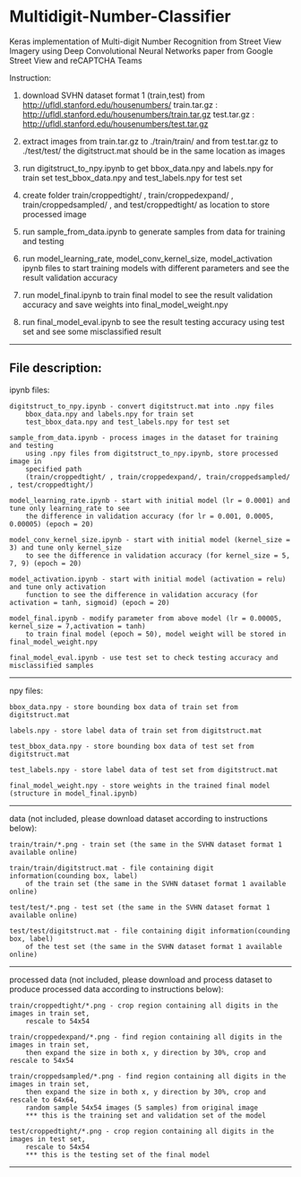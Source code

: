 # Multidigit-Number-Classifier
Keras implementation of Multi-digit Number Recognition from Street View Imagery using Deep Convolutional Neural Networks paper from Google Street View and reCAPTCHA Teams


Instruction:

1) download SVHN dataset format 1 (train,test) from http://ufldl.stanford.edu/housenumbers/
train.tar.gz : http://ufldl.stanford.edu/housenumbers/train.tar.gz
test.tar.gz : http://ufldl.stanford.edu/housenumbers/test.tar.gz

2) extract images from train.tar.gz to ./train/train/
	and from test.tar.gz to ./test/test/
   the digitstruct.mat should be in the same location as images

3) run digitstruct_to_npy.ipynb to get 
	bbox_data.npy and labels.npy for train set
	test_bbox_data.npy and test_labels.npy for test set

4) create folder train/croppedtight/ , train/croppedexpand/ , train/croppedsampled/ ,
	and test/croppedtight/ 
	as location to store processed image

5) run sample_from_data.ipynb to generate samples from data for training and testing

6) run model_learning_rate, model_conv_kernel_size, model_activation ipynb files
	to start training models with different parameters and see the result validation accuracy

7) run model_final.ipynb to train final model to see the result validation accuracy
	and save weights into final_model_weight.npy

8) run final_model_eval.ipynb to see the result testing accuracy using test set and 
	see some misclassified result
  
-----------------------------



File description:
-----------------------------
ipynb files:

	digitstruct_to_npy.ipynb - convert digitstruct.mat into .npy files
		bbox_data.npy and labels.npy for train set
		test_bbox_data.npy and test_labels.npy for test set

	sample_from_data.ipynb - process images in the dataset for training and testing
		using .npy files from digitstruct_to_npy.ipynb, store processed image in
		specified path 
		(train/croppedtight/ , train/croppedexpand/, train/croppedsampled/ , test/croppedtight/) 
	
	model_learning_rate.ipynb - start with initial model (lr = 0.0001) and tune only learning_rate to see
		the difference in validation accuracy (for lr = 0.001, 0.0005, 0.00005) (epoch = 20)

	model_conv_kernel_size.ipynb - start with initial model (kernel_size = 3) and tune only kernel_size
		to see the difference in validation accuracy (for kernel_size = 5, 7, 9) (epoch = 20)
	
	model_activation.ipynb - start with initial model (activation = relu) and tune only activation
		function to see the difference in validation accuracy (for activation = tanh, sigmoid) (epoch = 20)
	
	model_final.ipynb - modify parameter from above model (lr = 0.00005, kernel_size = 7,activation = tanh)
		to train final model (epoch = 50), model weight will be stored in final_model_weight.npy

	final_model_eval.ipynb - use test set to check testing accuracy and misclassified samples
-----------------------------
npy files:
	
	bbox_data.npy - store bounding box data of train set from digitstruct.mat
	
	labels.npy - store label data of train set from digitstruct.mat

	test_bbox_data.npy - store bounding box data of test set from digitstruct.mat
	
	test_labels.npy - store label data of test set from digitstruct.mat
	
	final_model_weight.npy - store weights in the trained final model (structure in model_final.ipynb)
-----------------------------
data (not included, please download dataset according to instructions below):

	train/train/*.png - train set (the same in the SVHN dataset format 1 available online)

	train/train/digitstruct.mat - file containing digit information(counding box, label) 
		of the train set (the same in the SVHN dataset format 1 available online)
	
	test/test/*.png - test set (the same in the SVHN dataset format 1 available online)

	test/test/digitstruct.mat - file containing digit information(counding box, label) 
		of the test set (the same in the SVHN dataset format 1 available online)
-----------------------------
processed data (not included, please download and process dataset to produce 
		processed data according to instructions below):
	
	train/croppedtight/*.png - crop region containing all digits in the images in train set,
		rescale to 54x54
	
	train/croppedexpand/*.png - find region containing all digits in the images in train set,
		then expand the size in both x, y direction by 30%, crop and rescale to 54x54

	train/croppedsampled/*.png - find region containing all digits in the images in train set,
		then expand the size in both x, y direction by 30%, crop and rescale to 64x64, 
		random sample 54x54 images (5 samples) from original image
		*** this is the training set and validation set of the model

	test/croppedtight/*.png - crop region containing all digits in the images in test set,
		rescale to 54x54
		*** this is the testing set of the final model
 
-----------------------------
  
